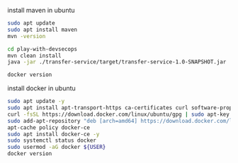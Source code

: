 

install maven in ubuntu

```bash
sudo apt update
sudo apt install maven
mvn -version
```

```bash
cd play-with-devsecops
mvn clean install
java -jar ./transfer-service/target/transfer-service-1.0-SNAPSHOT.jar
```


```bash
docker version
```

install docker in ubuntu

```bash
sudo apt update -y
sudo apt install apt-transport-https ca-certificates curl software-properties-common -y
curl -fsSL https://download.docker.com/linux/ubuntu/gpg | sudo apt-key add -
sudo add-apt-repository "deb [arch=amd64] https://download.docker.com/linux/ubuntu focal stable"
apt-cache policy docker-ce
sudo apt install docker-ce -y
sudo systemctl status docker
sudo usermod -aG docker ${USER}
docker version
```
